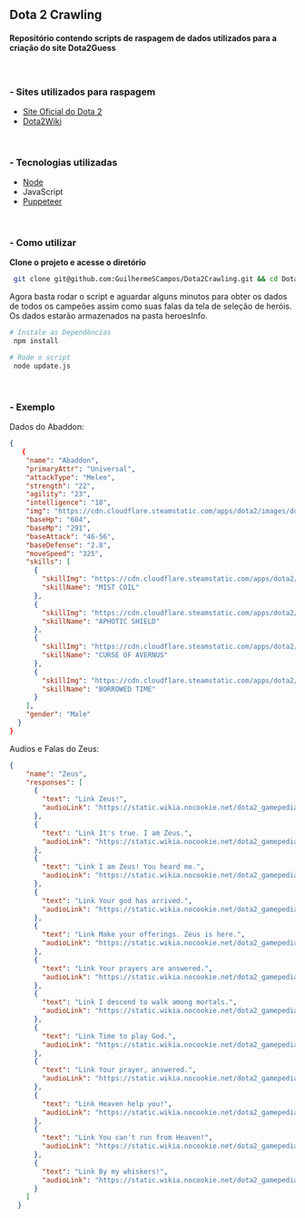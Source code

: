 <h2 align="start">
  Dota 2 Crawling
</h3>

<h4 align="start">Repositório contendo scripts de raspagem de dados utilizados para a criação do site Dota2Guess</h4>
<br/>

### - Sites utilizados para raspagem
  - [Site Oficial do Dota 2](https://www.dota2.com)
  - [Dota2Wiki](https://dota2.fandom.com/wiki/Dota_2_Wiki)

<br/>

###  - Tecnologias utilizadas

- [Node](https://nodejs.org/en/about)
- JavaScript
- [Puppeteer](https://pptr.dev/)

<br/>

### - Como utilizar

**Clone o projeto e acesse o diretório**

```bash
 git clone git@github.com:GuilhermeSCampos/Dota2Crawling.git && cd Dota2Crawling
```

Agora basta rodar o script e aguardar alguns minutos para obter os dados de todos os campeões assim como suas falas da tela de seleção de heróis. Os dados estarão armazenados na pasta heroesInfo.

```bash
# Instale as Dependências
 npm install

# Rode o script
 node update.js
```

<br/>

### - Exemplo
Dados do Abaddon:
```json
{
   {
    "name": "Abaddon",
    "primaryAttr": "Universal",
    "attackType": "Melee",
    "strength": "22",
    "agility": "23",
    "intelligence": "18",
    "img": "https://cdn.cloudflare.steamstatic.com/apps/dota2/images/dota_react/heroes/abaddon.png",
    "baseHp": "604",
    "baseMp": "291",
    "baseAttack": "46-56",
    "baseDefense": "2.8",
    "moveSpeed": "325",
    "skills": [
      {
        "skillImg": "https://cdn.cloudflare.steamstatic.com/apps/dota2/images/dota_react/abilities/abaddon_death_coil.png",
        "skillName": "MIST COIL"
      },
      {
        "skillImg": "https://cdn.cloudflare.steamstatic.com/apps/dota2/images/dota_react/abilities/abaddon_aphotic_shield.png",
        "skillName": "APHOTIC SHIELD"
      },
      {
        "skillImg": "https://cdn.cloudflare.steamstatic.com/apps/dota2/images/dota_react/abilities/abaddon_frostmourne.png",
        "skillName": "CURSE OF AVERNUS"
      },
      {
        "skillImg": "https://cdn.cloudflare.steamstatic.com/apps/dota2/images/dota_react/abilities/abaddon_borrowed_time.png",
        "skillName": "BORROWED TIME"
      }
    ],
    "gender": "Male"
  }
}
```

Audios e Falas do Zeus:
```json
{
    "name": "Zeus",
    "responses": [
      {
        "text": "Link Zeus!",
        "audioLink": "https://static.wikia.nocookie.net/dota2_gamepedia/images/1/10/Vo_zuus_zuus_spawn_01.mp3/revision/latest?cb=20200424162551"
      },
      {
        "text": "Link It's true. I am Zeus.",
        "audioLink": "https://static.wikia.nocookie.net/dota2_gamepedia/images/7/7a/Vo_zuus_zuus_arc_spawn_01.mp3/revision/latest?cb=20200424162140"
      },
      {
        "text": "Link I am Zeus! You heard me.",
        "audioLink": "https://static.wikia.nocookie.net/dota2_gamepedia/images/6/67/Vo_zuus_zuus_spawn_02.mp3/revision/latest?cb=20200424162551"
      },
      {
        "text": "Link Your god has arrived.",
        "audioLink": "https://static.wikia.nocookie.net/dota2_gamepedia/images/f/fa/Vo_zuus_zuus_arc_spawn_02.mp3/revision/latest?cb=20200424162141"
      },
      {
        "text": "Link Make your offerings. Zeus is here.",
        "audioLink": "https://static.wikia.nocookie.net/dota2_gamepedia/images/a/a0/Vo_zuus_zuus_spawn_03.mp3/revision/latest?cb=20200424162552"
      },
      {
        "text": "Link Your prayers are answered.",
        "audioLink": "https://static.wikia.nocookie.net/dota2_gamepedia/images/1/1a/Vo_zuus_zuus_arc_spawn_03.mp3/revision/latest?cb=20200424162142"
      },
      {
        "text": "Link I descend to walk among mortals.",
        "audioLink": "https://static.wikia.nocookie.net/dota2_gamepedia/images/c/cc/Vo_zuus_zuus_spawn_04.mp3/revision/latest?cb=20200424162553"
      },
      {
        "text": "Link Time to play God.",
        "audioLink": "https://static.wikia.nocookie.net/dota2_gamepedia/images/5/5f/Vo_zuus_zuus_arc_spawn_04.mp3/revision/latest?cb=20200424162144"
      },
      {
        "text": "Link Your prayer, answered.",
        "audioLink": "https://static.wikia.nocookie.net/dota2_gamepedia/images/6/6c/Vo_zuus_zuus_spawn_05.mp3/revision/latest?cb=20200424162555"
      },
      {
        "text": "Link Heaven help you!",
        "audioLink": "https://static.wikia.nocookie.net/dota2_gamepedia/images/b/b1/Vo_zuus_zuus_arc_spawn_05.mp3/revision/latest?cb=20200424162146"
      },
      {
        "text": "Link You can't run from Heaven!",
        "audioLink": "https://static.wikia.nocookie.net/dota2_gamepedia/images/a/ad/Vo_zuus_zuus_spawn_06.mp3/revision/latest?cb=20200424162556"
      },
      {
        "text": "Link By my whiskers!",
        "audioLink": "https://static.wikia.nocookie.net/dota2_gamepedia/images/5/5e/Vo_zuus_zuus_arc_spawn_06.mp3/revision/latest?cb=20200424162147"
      }
    ]
  }
```
